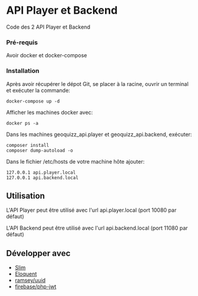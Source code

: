 # API Player et Backend

Code des 2 API Player et Backend

### Pré-requis

Avoir docker et docker-compose

### Installation

Après avoir récupérer le dépot Git, se placer à la racine, ouvrir un terminal et exécuter la commande: 
```
docker-compose up -d
```
Afficher les machines docker avec:
```
docker ps -a
```
Dans les machines geoquizz_api.player et geoquizz_api.backend, exécuter:
```
composer install
composer dump-autoload -o
```

Dans le fichier /etc/hosts de votre machine hôte ajouter:
```
127.0.0.1 api.player.local
127.0.0.1 api.backend.local
```

## Utilisation

L'API Player peut être utilisé avec l'url api.player.local (port 10080 par défaut)

L'API Backend peut être utilisé avec l'url api.backend.local (port 11080 par défaut)

## Développer avec

* [Slim](https://packagist.org/packages/slim/slim)
* [Eloquent](https://packagist.org/packages/illuminate/database)
* [ramsey/uuid](https://packagist.org/packages/ramsey/uuid)
* [firebase/php-jwt](https://packagist.org/packages/firebase/php-jwt)
